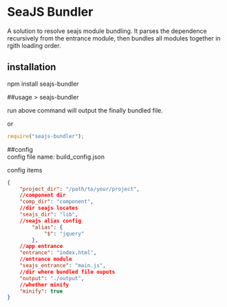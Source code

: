 # SeaJS Bundler
A solution to resolve seajs module bundling. It parses the dependence recursively from the entrance module, then bundles all modules together in rgith loading order.


## installation
npm install seajs-bundler

##usage
\> seajs-bundler  

run above command will output the finally bundled file.

or  
```javascript
require("seajs-bundler");
```

##config  
config file name: build_config.json  

config items  
```json
{  
	"project_dir": "/path/to/your/project",  
	//component dir  
	"comp_dir": "component",  
	//dir seajs locates  
	"seajs_dir": "lib",  
	//seajs alias config  
    	"alias": {  
    		"$": "jquery"  
    	},  
	//app entrance  
	"entrance": "index.html",  
	//entrance module  
	"seajs_entrance": "main.js",  
	//dir where bundled file ouputs   
	"output": "./output",  
	//whether minify  
	"minify": true  
}
```
